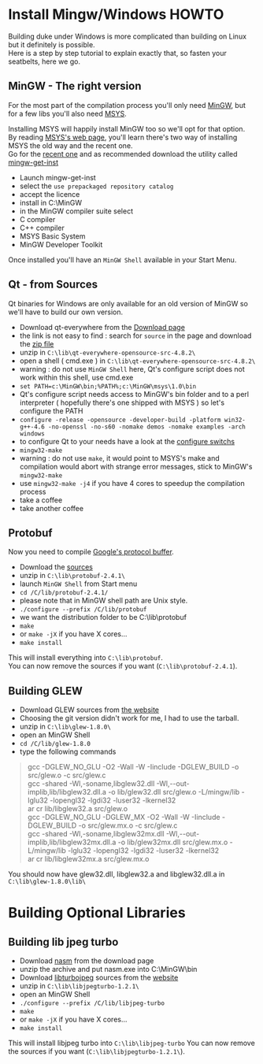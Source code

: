 Install Mingw/Windows HOWTO
===========================

Building duke under Windows is more complicated than building on Linux but it definitely is possible.  
Here is a step by step tutorial to explain exactly that, so fasten your seatbelts, here we go.

MinGW - The right version
-------------------------

For the most part of the compilation process you'll only need [MinGW](http://www.mingw.org/), but for a few libs you'll also need [MSYS](http://www.mingw.org/wiki/MSYS).  

Installing MSYS will happily install MinGW too so we'll opt for that option.  
By reading [MSYS's web page](http://www.mingw.org/wiki/MSYS), you'll learn there's two way of installing MSYS the old way and the recent one.  
Go for the [recent one](http://www.mingw.org/wiki/Getting_Started) and as recommended download the utility called [mingw-get-inst](http://sourceforge.net/projects/mingw/files/Installer/mingw-get-inst/)

* Launch mingw-get-inst 
* select the ```use prepackaged repository catalog```
* accept the licence
* install in C:\MinGW
* in the MinGW compiler suite select
 * C compiler
 * C++ compiler
 * MSYS Basic System
 * MinGW Developer Toolkit

Once installed you'll have an ```MinGW Shell``` available in your Start Menu.

Qt - from Sources
-----------------

Qt binaries for Windows are only available for an old version of MinGW so we'll have to build our own version.  

* Download qt-everywhere from the [Download page](http://qt-project.org/downloads)
 * the link is not easy to find : search for ```source``` in the page and download the [zip file](http://releases.qt-project.org/qt4/source/qt-everywhere-opensource-src-4.8.2.zip)
* unzip in ```C:\lib\qt-everywhere-opensource-src-4.8.2\```
* open a shell ( cmd.exe ) in ```C:\lib\qt-everywhere-opensource-src-4.8.2\```
 * warning : do not use ```MinGW Shell``` here, Qt's configure script does not work within this shell, use cmd.exe
* ```set PATH=c:\MinGW\bin;%PATH%;c:\MinGW\msys\1.0\bin```
 * Qt's configure script needs access to MinGW's bin folder and to a perl interpreter ( hopefully there's one shipped with MSYS ) so let's configure the PATH
* ```configure -release -opensource -developer-build -platform win32-g++-4.6 -no-openssl -no-s60 -nomake demos -nomake examples -arch windows```
 * to configure Qt to your needs have a look at the [configure switchs](http://doc-snapshot.qt-project.org/4.8/configure-options.html)
* ```mingw32-make```
 * warning : do not use ```make```, it would point to MSYS's make and compilation would abort with strange error messages, stick to MinGW's ```mingw32-make```
 * use ```mingw32-make -j4``` if you have 4 cores to speedup the compilation process
 * take a coffee
 * take another coffee

Protobuf
--------

Now you need to compile [Google's protocol buffer](http://code.google.com/p/protobuf/).  

* Download the [sources](http://code.google.com/p/protobuf/downloads/list)
* unzip in ```C:\lib\protobuf-2.4.1\```
* launch ```MinGW Shell``` from Start menu
* ```cd /C/lib/protobuf-2.4.1/```
 * please note that in MinGW shell path are Unix style.
* ```./configure --prefix /C/lib/protobuf```
 * we want the distribution folder to be C:\lib\protobuf
* ```make```
 * or ```make -jX``` if you have X cores...
* ```make install```

This will install everything into ```C:\lib\protobuf```.  
You can now remove the sources if you want (```C:\lib\protobuf-2.4.1```).

Building GLEW
-------------

* Download GLEW sources from [the website](http://glew.sourceforge.net/)
 * Choosing the git version didn't work for me, I had to use the tarball.
* unzip in ```C:\lib\glew-1.8.0\```
* open an MinGW Shell
* ```cd /C/lib/glew-1.8.0```
* type the following commands
> gcc -DGLEW_NO_GLU -O2 -Wall -W -Iinclude  -DGLEW_BUILD -o src/glew.o -c src/glew.c  
> gcc -shared -Wl,-soname,libglew32.dll -Wl,--out-implib,lib/libglew32.dll.a    -o lib/glew32.dll src/glew.o -L/mingw/lib -lglu32 -lopengl32 -lgdi32 -luser32 -lkernel32  
> ar cr lib/libglew32.a src/glew.o  
> gcc -DGLEW_NO_GLU -DGLEW_MX -O2 -Wall -W -Iinclude  -DGLEW_BUILD -o src/glew.mx.o -c src/glew.c  
> gcc -shared -Wl,-soname,libglew32mx.dll -Wl,--out-implib,lib/libglew32mx.dll.a -o lib/glew32mx.dll src/glew.mx.o -L/mingw/lib -lglu32 -lopengl32 -lgdi32 -luser32 -lkernel32  
> ar cr lib/libglew32mx.a src/glew.mx.o

You should now have glew32.dll, libglew32.a and libglew32.dll.a in ```C:\lib\glew-1.8.0\lib\```

Building Optional Libraries
===========================

Building lib jpeg turbo
-----------------------

* Download [nasm](http://www.nasm.us/) from the download page
* unzip the archive and put nasm.exe into C:\MinGW\bin
* Download [libturbojpeg](http://libjpeg-turbo.virtualgl.org/) sources from the [website](http://sourceforge.net/projects/libjpeg-turbo/files/latest/download?source=files)
* unzip in ```C:\lib\libjpegturbo-1.2.1\```
* open an MinGW Shell
* ```./configure --prefix /C/lib/libjpeg-turbo```
* ```make```
 * or ```make -jX``` if you have X cores...
* ```make install```

This will install libjpeg turbo into ```C:\lib\libjpeg-turbo```
You can now remove the sources if you want (```C:\lib\libjpegturbo-1.2.1\```).